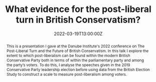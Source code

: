 ---
title: What evidence for the post-liberal turn in British Conservatism?

event: The Post-Liberal Turn and the Future of British Conservatism
event_url: ""

location: Danube Institute and the Eötvös József Research Centre of the University of Public Service, Budapest, Hungary

summary: In this talk I explore the extent to which post-liberalism can be found within the modern British Conservative Party both in terms of within the parliamentary party and among the party’s voters.

abstract: This is a presentation I gave at the Danube Institute's 2022 conference on The Post-Liberal Turn and the Future of British Conservatism. In this talk I explore the extent to which post-liberalism can be found within the modern British Conservative Party both in terms of within the parliamentary party and among the party’s voters. To do this, I analyse the speeches given in the 2019 Conservative Party leadership election before using data from the British Election Study to construct a scale to measure post-liberalism among voters.

# Talk start and end times.
#   End time can optionally be hidden by prefixing the line with `#`.
date: "2022-03-19T13:00:00Z"
# date_end: ""
# all_day: false

# Schedule page publish date (NOT talk date).
publishDate: "2022-05-30T13:00:00Z"

authors: 
- admin
tags: ""

# Is this a featured talk? (true/false)
featured: false

image:
  caption: ""
  focal_point: Right

links:
- icon: twitter
  icon_pack: fab
  name: Follow
  url: https://twitter.com/DrDavidJeffery
url_code: ""
url_pdf: ""
url_slides: ""
url_video: https://youtu.be/0uuPyV9cuoM

# Markdown Slides (optional).
#   Associate this talk with Markdown slides.
#   Simply enter your slide deck's filename without extension.
#   E.g. `slides = "example-slides"` references `content/slides/example-slides.md`.
#   Otherwise, set `slides = ""`.
slides: ""

# Projects (optional).
#   Associate this post with one or more of your projects.
#   Simply enter your project's folder or file name without extension.
#   E.g. `projects = ["internal-project"]` references `content/project/deep-learning/index.md`.
#   Otherwise, set `projects = []`.
projects: ["Identities"]
---